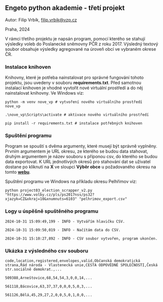 ## **Engeto python akademie - třetí projekt**
Autor: Filip Vrbík, filip.vrbik@vzp.cz

Praha, 2024

V rámci třetího projektu je napsán program, pomocí kterého se stahují výsledky voleb do Poslanecké sněmovny PČR z roku 2017. Výsledný textový soubor obsahuje výsledky agregované na úroveň obcí ve vybraném okrese ČR.

### Instalace knihoven

Knihovny, které je potřeba nainstalovat pro správné fungování tohoto projektu, jsou uvedeny v souboru **requirements.txt**. 
Před samotnou instalací knihoven je vhodné vyvtořit nové virtuální prostředí a do něj nainstalovat knihovny. Ve Windows viz:

`python -m venv nove_vp # vytvoření nového virtuálního prostředí nove_vp`

`.\nove_vp\Scripts\activate # aktivace nového virtuálního prostředí`

`pip install -r requirements.txt # instalace potřebných knihoven`


### Spuštění programu

Program se spouští s dvěma argumenty, které musejí být správně vyplněny.
Prvním argumentem je URL okresu, ze kterého se budou data stahovat, druhým argumentem je název souboru s příponou csv, do kterého se budou data exportovat.
K URL jednotlivých okresů pro stahování dat se uživatel dostane po kliknutí na **X** ve sloupci **Výběr obce** u požadovaného okresu na tomto **[webu](https://www.volby.cz/pls/ps2017nss/ps3?xjazyk=CZ)**. 

Spuštění programu ve Windows na příkladu okresu Pelhřimov viz:

`python project03_election_scrapper_v2.py "https://www.volby.cz/pls/ps2017nss/ps32?xjazyk=CZ&xkraj=10&xnumnuts=6103" "pelhrimov_export.csv"`

### Logy u úspěšně spuštěného programu

`2024-10-31 15:09:49,199 - INFO - Vytvářím hlavičku CSV.`

`2024-10-31 15:09:50,019 - INFO - Načítám data do CSV.`

`2024-10-31 15:10:27,892 - INFO - CSV soubor vytvořen, program ukončen.`

### Ukázka z výsledného csv souboru

`code,location,registered,envelopes,valid,Občanská demokratická strana,Řád národa - Vlastenecká unie,CESTA ODPOVĚDNÉ SPOLEČNOSTI,Česká str.sociálně demokrat.,...`

`509388,Arneštovice,68,54,54,3,0,0,14,...`

`561118,Bácovice,63,37,37,0,0,0,5,0,3,...`

`561126,Bělá,45,29,27,2,0,0,5,0,1,0,0,...`



